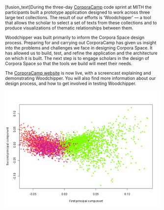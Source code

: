 \[fusion_text]During the three-day [CorporaCamp](http://mith.umd.edu/corporacamp/) code sprint at MITH the participants built a prototype application designed to work across three large text collections. The result of our efforts is ‘Woodchipper’ — a tool that allows the scholar to select a set of texts from these collections and to produce visualizations of thematic relationships between them.

Woodchipper was built primarily to inform the Corpora Space design process. Preparing for and carrying out CorporaCamp has given us insight into the problems and challenges we face in designing Corpora Space. It has allowed us to build, test, and refine the application and the architecture on which it is built. The next step is to engage scholars in the design of Corpora Space so that the tools we build will meet their needs.

The [CorporaCamp website](http://mith.umd.edu/corporacamp/) is now live, with a screencast explaining and demonstrating Woodchipper. You will also find more information about our design process, and how to get involved in testing Woodchipper.

[![](../../images/2016-03-dj-emma.png)](https://wiki.projectbamboo.org/display/BTECH/Proposed+Functionality+for+the+First+Corpora+Space+Workshop)
